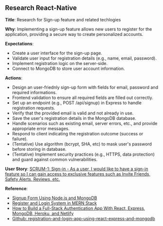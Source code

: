 ## Research React-Native

**Title**: Research for Sign-up feature and related techlogies

**Why**: Implementing a sign-up feature allows new users to register for the application, providing a secure way to create personalized accounts.

**Expectations**:
* Create a user interface for the sign-up page.
* Validate user input for registration details (e.g., name, email, password).
* Implement registration logic on the server-side.
* Connect to MongoDB to store user account information.

**Actions**:
* Design an user-friednly sign-up form with fields for email, password and required informations.
* Frontend validation to ensure all required fields are filled out correctly.
* Set up an endpoint (e.g., POST /api/signup) in Express to handle registration requests.
* Verify that the provided email is valid and not already in use.
* Save the user's registration details in the MongoDB database.
* Handle scenarios such as existing email, server errors, etc., and provide appropriate error messages.
* Respond to client indicating the registration outcome (success or failure).
* (Tentative) Use algorithm (bcrypt, SHA, etc) to mask user's password before storing in database.
* (Tentative) Implement security practices (e.g., HTTPS, data protection) and guard against common vulnerabilities.

**User Story**: [SCRUM-1: Sign-in - As a user, I would like to have a sign-in feature so I can gain access to exclusive features such as Invite Friends, Safety Alerts, Reviews, etc.](https://cs3398f23romulans1.atlassian.net/browse/SCRUM-1)

**Reference**: 
* [Signup Form Using Node.js and MongoDB](https://www.geeksforgeeks.org/signup-form-using-node-js-and-mongodb/)
* [Register and Login System in MERN Stack](https://dev.to/crackingdemon/register-and-login-system-in-mern-stack-1n98)
* [How to Build a Full-Stack Authentication App With React, Express, MongoDB, Heroku, and Netlify](https://www.freecodecamp.org/news/how-to-build-a-fullstack-authentication-system-with-react-express-mongodb-heroku-and-netlify/)
* [Github: registration-and-login-app-using-react-express-and-mongodb](https://github.com/Aklilu-Mandefro/registration-and-login-app-using-react-express-and-mongodb)